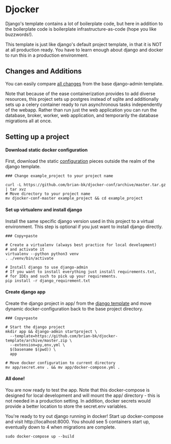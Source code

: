 # Djocker

Django's template contains a lot of boilerplate code, but here in
addition to the boilerplate code is boilerplate infrastructure-as-code
(hope you like buzzwords!).

This template is just like django's default project template,
in that it is NOT at all production ready. You have to learn
enough about django and docker to run this in a production
environment.

## Changes and Additions

You can easily compare 
[all changes](https://github.com/brian-bk/djocker-template/compare/586d17481b922f16a7ae0fd8ed62290e8a837e5f...master)
from the base django-admin template.

Note that because of the ease containerization provides to add diverse
resources, this project sets up postgres instead of sqlite and additionally
sets up a celery container ready to run asynchronous tasks independently
of the webapp. Rather than run just the web application you can run
the database, broker, worker, web application, and temporarily the
database migrations all at once.

## Setting up a project

#### Download static docker configuration

First, download the static 
[configuration](https://github.com/brian-bk/djocker-conf)
pieces outside the realm of the django template.
```
### Change example_project to your project name

curl -L https://github.com/brian-bk/djocker-conf/archive/master.tar.gz | tar xvz
# Move directory to your project name
mv djocker-conf-master example_project && cd example_project
```

#### Set up virtualenv and install django

Install the same specific django version used in this project to
a virtual environment. This step is optional if you just want to
install django directly.
```
### Copy+paste

# Create a virtualenv (always best practice for local development)
# and activate it
virtualenv --python python3 venv
. ./venv/bin/activate

# Install django to use django-admin
# If you want to install everything just install requirements.txt,
# for IDEs and such to pick up your requirements.
pip install -r django_requirement.txt
```

#### Create django app

Create the django project in app/ from the
[django template](https://github.com/brian-bk/djocker-template/)
and move dynamic docker-configuration back to the base project directory.
```
### Copy+paste

# Start the django project
mkdir app && django-admin startproject \
  --template=https://github.com/brian-bk/djocker-template/archive/master.zip \
  --extension=py,env,yml \
  $(basename $(pwd)) \
  app

# Move docker configuration to current directory
mv app/secret.env . && mv app/docker-compose.yml .
```

#### All done!

You are now ready to test the app. Note that this docker-compose is designed
for local development and will mount the app/ directory - this is not
needed in a production setting. In addition, docker secrets would provide
a better location to store the secret.env variables.

You're ready to try out django running in docker! Start up docker-compose
and visit http://localhost:8000. You should see 5 containers start up,
eventually down to 4 when migrations are complete.
```
sudo docker-compose up --build
```

